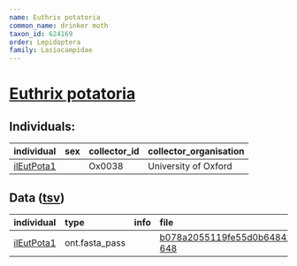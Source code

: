 ```yaml
---
name: Euthrix potatoria
common_name: drinker moth
taxon_id: 624169
order: Lepidoptera
family: Lasiocampidae
---
```


# [Euthrix potatoria](https://www.ebi.ac.uk/ena/data/taxonomy/v1/taxon/tax-id/624169)

## Individuals:

| individual | sex | collector_id | collector_organisation |
| :--------- | :-: | :----------- | :--------------------- |
| [ilEutPota1](ilEutPota1.md) |  | Ox0038 | University of Oxford |

## Data ([tsv](Euthrix_potatoria_data.tsv))

| individual | type | info | file |
| :--------- | :--- | :--- | :--- |
| [ilEutPota1](ilEutPota1.md) | ont.fasta_pass |  | [b078a2055119fe55d0b64842e32638f2-648](https://darwin.cog.sanger.ac.uk/insects/Euthrix_potatoria/ilEutPota1/genomic_data/ont/ilEuthPot1.ont.fasta.gz) |

